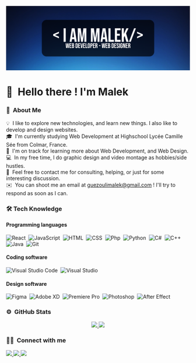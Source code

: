 <a href="">
    <img src="https://raw.githubusercontent.com/MalekGuez/MalekGuez/master/assets/MalekBanner.png" alt="Malek Banner"/>
</a>

# 👋&nbsp; Hello there ! I'm Malek

### 📌&nbsp; About Me

💡&nbsp; I like to explore new technologies, and learn new things. I also like to develop and design websites.\
🎓&nbsp; I'm currently studying Web Development at Highschool Lycée Camille Sée from Colmar, France.\
🌱&nbsp; I'm on track for learning more about Web Development, and Web Design.\
💻&nbsp; In my free time, I do graphic design and video montage as hobbies/side hustles.\
💬&nbsp; Feel free to contact me for consulting, helping, or just for some interesting discussion.\
✉️&nbsp; You can shoot me an email at guezoulimalek@gmail.com ! I'll try to respond as soon as I can.

### 🛠 Tech Knowledge

#### Programming languages
![React](https://img.shields.io/badge/React-20232A?style=for-the-badge&logo=react&logoColor=61DAFB)&nbsp;
![JavaScript](https://img.shields.io/badge/JavaScript-323330?style=for-the-badge&logo=javascript&logoColor=F7DF1E)&nbsp;
![HTML](https://img.shields.io/badge/HTML5-E34F26?style=for-the-badge&logo=html5&logoColor=white)&nbsp;
![CSS](https://img.shields.io/badge/CSS3-1572B6?style=for-the-badge&logo=css3&logoColor=white)&nbsp;
![Php](https://img.shields.io/badge/PHP-777BB4?style=for-the-badge&logo=php&logoColor=white)&nbsp;
![Python](https://img.shields.io/badge/Python-FFD43B?style=for-the-badge&logo=python&logoColor=darkgreen)&nbsp;
![C#](https://img.shields.io/badge/C%23-239120?style=for-the-badge&logo=c-sharp&logoColor=white)&nbsp;
![C++](https://img.shields.io/badge/C%2B%2B-00599C?style=for-the-badge&logo=c%2B%2B&logoColor=white)&nbsp;
![Java](https://img.shields.io/badge/Java-ED8B00?style=for-the-badge&logo=java&logoColor=white)&nbsp;
![Git](https://img.shields.io/badge/GIT-E44C30?style=for-the-badge&logo=git&logoColor=white)&nbsp;

#### Coding software
![Visual Studio Code](https://img.shields.io/badge/Visual_Studio_Code-0078D4?style=for-the-badge&logo=visual%20studio%20code&logoColor=white)&nbsp;
![Visual Studio](https://img.shields.io/badge/Visual_Studio-5C2D91?style=for-the-badge&logo=visual%20studio&logoColor=white)&nbsp;

#### Design software
![Figma](https://img.shields.io/badge/Figma-F24E1E?style=for-the-badge&logo=figma&logoColor=white)&nbsp;
![Adobe XD](https://img.shields.io/badge/Adobe%20XD-470137?style=for-the-badge&logo=Adobe%20XD&logoColor=#FF61F6)&nbsp;
![Premiere Pro](https://img.shields.io/badge/Adobe%20Premiere%20Pro-3d34eb?style=for-the-badge&logo=Adobe%20Premiere%20Pro&logoColor=white)&nbsp;
![Photoshop](https://img.shields.io/badge/Adobe%20Photoshop-31A8FF?style=for-the-badge&logo=Adobe%20Photoshop&logoColor=black)&nbsp;
![After Effect](https://img.shields.io/badge/Adobe%20after%20affects-CF96FD?style=for-the-badge&logo=Adobe%20after%20effects&logoColor=393665)&nbsp;

### ⚙️&nbsp; GitHub Stats

<p align="center">
    <a href="https://github.com/MalekGuez">
       <img src="https://github-readme-stats.vercel.app/api/top-langs/?username=MalekGuez&layout=compact&theme=dark&border_color=222&bg_color=111&text_color=fff&border_radius=16px" width="45%" /> <a href="https://wakatime.com/@ejer" target="_blank">
        <img src="https://github-readme-stats.vercel.app/api?username=MalekGuez&show_icons=true&count_private=true&theme=dark&border_color=222&bg_color=111&text_color=fff&custom_title=GitHub%20Stats&border_radius=16px" width="54%"/>
    </a>
</p>

### 🤝🏻&nbsp; Connect with me

<p>
    <a href="https://www.malekguez.xyz">
        <img src="https://img.shields.io/badge/malekguez.xyz-4285F4?style=for-the-badge&logo=Google-chrome&logoColor=white"/>
    </a>
    <a href="https://www.linkedin.com/in/malek-guezouli-6b407022a"/>
        <img src="https://img.shields.io/badge/Malek%20GUEZOULI-0077B5?style=for-the-badge&logo=linkedin&logoColor=white"/>
    </a>
    <img src="https://img.shields.io/badge/Malek%234178-7289DA?style=for-the-badge&logo=discord&logoColor=white"/>
</p>
